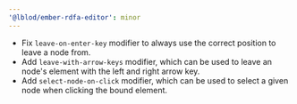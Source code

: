 ```yaml
---
'@lblod/ember-rdfa-editor': minor
---
```


- Fix `leave-on-enter-key` modifier to always use the correct position to leave a node from.
- Add `leave-with-arrow-keys` modifier, which can be used to leave an node's element with the left and right arrow key.
- Add `select-node-on-click` modifier, which can be used to select a given node when clicking the bound element.
